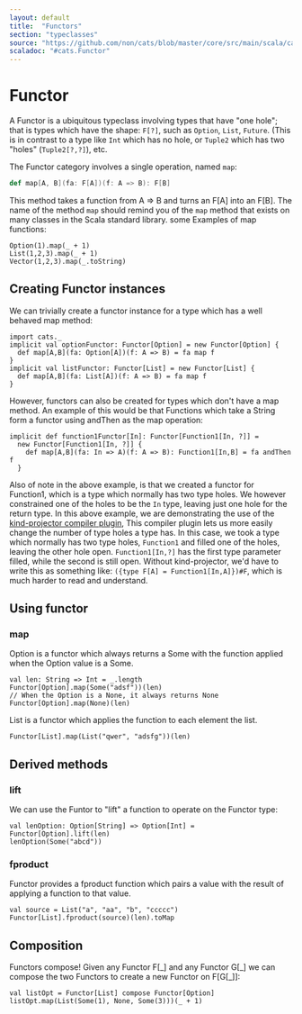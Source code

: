 ```yaml
---
layout: default
title:  "Functors"
section: "typeclasses"
source: "https://github.com/non/cats/blob/master/core/src/main/scala/cats/Functor.scala"
scaladoc: "#cats.Functor"
---
```

# Functor

A Functor is a ubiquitous typeclass involving types that have "one
hole"; that is types which have the shape: `F[?]`, such as `Option`,
`List`, `Future`. (This is in contrast to a type like `Int` which has
no hole, or `Tuple2` which has two "holes" (`Tuple2[?,?]`), etc.

The Functor category involves a single operation, named `map`:

```scala
def map[A, B](fa: F[A])(f: A => B): F[B]
```

This method takes a function from A => B and turns an F[A] into an
F[B].  The name of the method `map` should remind you of the `map`
method that exists on many classes in the Scala standard library. some
Examples of map functions:

```tut
Option(1).map(_ + 1)
List(1,2,3).map(_ + 1)
Vector(1,2,3).map(_.toString)
```

## Creating Functor instances

We can trivially create a functor instance for a type which has a well
  behaved map method:

```tut
import cats._
implicit val optionFunctor: Functor[Option] = new Functor[Option] {
  def map[A,B](fa: Option[A])(f: A => B) = fa map f
}
implicit val listFunctor: Functor[List] = new Functor[List] {
  def map[A,B](fa: List[A])(f: A => B) = fa map f
}
```

However, functors can also be created for types which don't have a map
method. An example of this would be that Functions which take a String
form a functor using andThen as the map operation:

```tut
implicit def function1Functor[In]: Functor[Function1[In, ?]] =
  new Functor[Function1[In, ?]] {
    def map[A,B](fa: In => A)(f: A => B): Function1[In,B] = fa andThen f
  }
```

Also of note in the above example, is that we created a functor for
Function1, which is a type which normally has two type holes. We
however constrained one of the holes to be the `In` type, leaving just
one hole for the return type. In this above example, we are
demonstrating the use of the
[kind-projector compiler plugin](https://github.com/non/kind-projector),
This compiler plugin lets us more easily change the number of type
holes a type has. In this case, we took a type which normally has two
type holes, `Function1` and filled one of the holes, leaving the other
hole open. `Function1[In,?]` has the first type parameter filled,
while the second is still open. Without kind-projector, we'd have to
write this as something like: `({type F[A] = Function1[In,A]})#F`,
which is much harder to read and understand.

## Using functor

### map

Option is a functor which always returns a Some with the function
applied when the Option value is a Some.

```tut
val len: String => Int = _.length
Functor[Option].map(Some("adsf"))(len)
// When the Option is a None, it always returns None
Functor[Option].map(None)(len)
```

List is a functor which applies the function to each element the list.
```tut
Functor[List].map(List("qwer", "adsfg"))(len)
```

## Derived methods

### lift

 We can use the Funtor to "lift" a function to operate on the Functor type:

```tut
val lenOption: Option[String] => Option[Int] = Functor[Option].lift(len)
lenOption(Some("abcd"))
```

### fproduct

Functor provides a fproduct function which pairs a value with the
result of applying a function to that value.

```tut
val source = List("a", "aa", "b", "ccccc")
Functor[List].fproduct(source)(len).toMap
```

## Composition

Functors compose! Given any Functor F[\_] and any Functor G[\_] we can
compose the two Functors to create a new Functor on F[G[\_]]:

```tut
val listOpt = Functor[List] compose Functor[Option]
listOpt.map(List(Some(1), None, Some(3)))(_ + 1)
```
